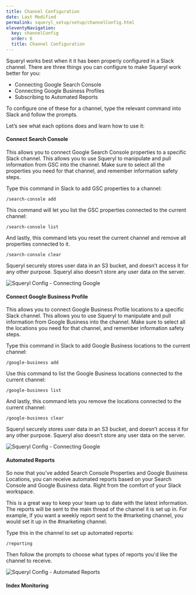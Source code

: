 ```yaml
---
title: Channel Configuration
date: Last Modified 
permalink: squeryl_setup/setup/channelConfig.html
eleventyNavigation:
  key: channelConfig
  order: 6
  title: Channel Configuration
---
```


Squeryl works best when it it has been properly configured in a Slack channel. There are three things you can configure to make Squeryl work better for you:
- Connecting Google Search Console
- Connecting Google Business Profiles
- Subscribing to Automated Reports

To configure one of these for a channel, type the relevant command into Slack and follow the prompts.

Let’s see what each options does and learn how to use it:

#### Connect Search Console

This allows you to connect Google Search Console properties to a specific Slack channel. This allows you to use Squeryl to manipulate and pull information from GSC into the channel. Make sure to select all the properties you need for that channel, and remember information safety steps.

Type this command in Slack to add GSC properties to a channel:

```
/search-console add
```

This command will let you list the GSC properties connected to the current channel:

```
/search-console list
```

And lastly, this command lets you reset the current channel and remove all properties connected to it.

```
/search-console clear
```

Squeryl securely stores user data in an S3 bucket, and doesn’t access it for
any other purpose. Squeryl also doesn’t store any user data on the server.

![Squeryl Config - Connecting Google](/images/connectwithgsc.png)

#### Connect Google Business Profile

This allows you to connect Google Business Profile locations to a specific Slack channel. This allows you to use Squeryl to manipulate and pull information from Google Business into the channel. Make sure to select all the locations you need for that channel, and remember information safety steps.

Type this command in Slack to add Google Business locations to the current channel:

```
/google-business add
```

Use this command to list the Google Business locations connected to the current channel:

```
/google-business list
```

And lastly, this command lets you remove the locations connected to the current channel:

```
/google-business clear
```

Squeryl securely stores user data in an S3 bucket, and doesn’t access it for
any other purpose. Squeryl also doesn’t store any user data on the server.

![Squeryl Config - Connecting Google](/images/connectwithgmb.png)

#### Automated Reports

So now that you've added Search Console Properties and Google Business Locations, you can receive automated reports based on your Search Console and Google Business data. Right from the comfort of your Slack workspace.

This is a great way to keep your team up to date with the latest information. The reports will be sent to the main thread of the channel it is set up in. For example, if you want a weekly report sent to the #marketing channel, you would set it up in the #marketing channel.

Type this in the channel to set up automated reports:

```
/reporting
```

Then follow the prompts to choose what types of reports you'd like the channel to receive.

![Squeryl Config - Automated Reports](/images/automatedreports.png)

#### Index Monitoring


